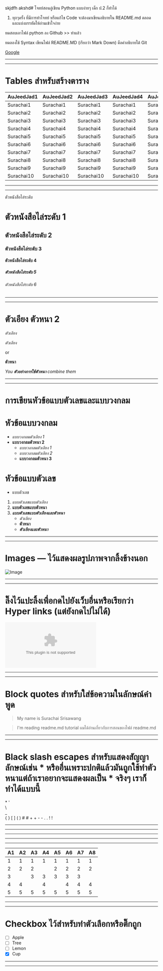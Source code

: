 skjdfh akshd# โจทย์สอนอู๋เขียน Python แบบง่ายๆ เด็ก ป.2 ก็ทำได้

1. ทุกๆครั้ง ที่มีการทำโจทย์ หรือแก้ไข Code จะต้องมาเขียนอธิบายใน README.md ตลอด และแบ่งบรรทัดให้อ่านเข้าใจง่าย

ทดสอบเอาไฟล์ python ลง Github >> ทำแล้ว

ทดลองใช้ Syntax เขียนไฟล์ README.MD (เรียกว่า Mark Down) คือคำอธิบายใต้ Git

[Google](www.google.com)

-------------------------------
-------------------------------

#  Tables สำหรับสร้างตาราง

 AuJeedJad1  | AuJeedJad2  |  AuJeedJad3 | AuJeedJad4  | AuJeedJad5  | AuJeedJad6 | AuJeedJad7  | AuJeedJad8                                     
 ----------- | ----------- | ----------- | ----------- | ----------- | ---------- | ----------- | ---------- |                               
  Surachai1  |  Surachai1  |  Surachai1  |  Surachai1  | Surachai1  | Surachai1  |  Surachai1  | Surachai1  |                                   
  Surachai2  |  Surachai2  |  Surachai2  |  Surachai2  | Surachai2  | Surachai2  |  Surachai2  | Surachai2  |                                 
  Surachai3  |  Surachai3  |  Surachai3  |  Surachai3  | Surachai3  | Surachai3  |  Surachai3  | Surachai3  |                                    
  Surachai4  |  Surachai4  |  Surachai4  |  Surachai4  | Surachai4  | Surachai4  |  Surachai4  | Surachai4  |
  Surachai5  |  Surachai5  |  Surachai5  |  Surachai5  | Surachai5  | Surachai5  |  Surachai5  | Surachai5  |  
  Surachai6  |  Surachai6  |  Surachai6  |  Surachai6  | Surachai6  | Surachai6  |  Surachai6  | Surachai6  |                                   
  Surachai7  |  Surachai7  |  Surachai7  |  Surachai7  | Surachai7  | Surachai7  |  Surachai7  | Surachai7  |                                 
  Surachai8  |  Surachai8  |  Surachai8  |  Surachai8  | Surachai8  | Surachai8  |  Surachai8  | Surachai8  |                                    
  Surachai9  |  Surachai9  |  Surachai9  |  Surachai9  | Surachai9  | Surachai9  |  Surachai9  | Surachai9  |
  Surachai10  |  Surachai10  |  Surachai10  |  Surachai10  | Surachai10  | Surachai10  |  Surachai10  | Surachai10  | 
  
-------------------------------
-------------------------------


ตัวหนังสือไล่ระดับ
#  ตัวหนังสือไล่ระดับ 1
## ตัวหนังสือไล่ระดับ 2              
### ตัวหนังสือไล่ระดับ 3              
#### ตัวหนังสือไล่ระดับ 4          
##### ตัวหนังสือไล่ระดับ 5
###### ตัวหนังสือไล่ระดับ 6

-------------------------------
-------------------------------


# ตัวเอียง ตัวหนา 2

*ตัวเอียง*

_ตัวเอียง_

or

**ตัวหนา**


*You **ตัวอย่างการใช้ตัวหนา** combine them*

--------------------------------
--------------------------------


# การเขียนหัวข้อแบบตัวเลขและแบบวงกลม 

# หัวข้อแบบวงกลม    
* *แบบวงกลมตัวเอียง 1* 
* **แบบวงกลมตัวหนา 2** 
  * *แบบวงกลมตัวเอียง 1*
  * _แบบวงกลมตัวเอียง 2_
  * **แบบวงกลมตัวหนา 3**

# หัวข้อแบบตัวเลข

* แบบตัวเลข
1. *แบบตัวเลขแบบตัวเอียง*
2. **แบบตัวเลขแบบตัวหนา**
3. **_แบบตัวเลขแบบตัวเอียงและตัวหนา_**
   * _ตัวเอียง_ 
   * **ตัวหนา**
   * **_ตัวเอียงและตัวหนา_**
   
----------------------------------
----------------------------------


# Images — ไว้แสดงผลรูปภาพจากลิ้งข้างนอก

![Image](https://images.unsplash.com/photo-1501780392773-287d506245a5?auto=format&fit=crop&w=1950&q=80&ixid=dW5zcGxhc2guY29tOzs7Ozs%3D)

----------------------------------
----------------------------------


# ลิ๊งไว้แปะลิ้งเพื่อกดไปยังเว็บอื่นหรือเรียกว่า Hyper links (แต่ยังกดไปไม่ได้)

![Google](www.google.com)

----------------------------------
----------------------------------


# Block quotes สำหรับใส่ข้อความในลักษณ์คำพูด

> My name is Surachai Srisawang

> I'm reading readme.md tutorial ผมได้อ่านเกี่ยวกับการสอนของไฟล์ readme.md

----------------------------------
----------------------------------


# Black slash escapes สำหรับแสดงสัญญาลักษณ์เช่น * หรืออื่นเพราะปกติแล้วมันถูกใช้ทำตัวหนาแต่ถ้าเราอยากจะแสดงผลเป็น * จริงๆ เราก็ทำได้แบบนี้
\* 
\'  
\\  
\_  
\{  \}
\[  \]
\(  \)
\#  \#
\+  \+
\-  \-
\.  \.
\!  \!

----------------------------------
----------------------------------




-----------------------------------------
-----------------------------------------
-----------------------------------------


 A1  | A2  |  A3 | A4  | A5  | A6 | A7  | A8                                     
 -- | -- | -- | -- | -- | -- | -- | -- |                               
  1  |  1  |  1  |  1  | 1  | 1  |  1  | 1  |                                   
  2  |  2  |  2  |     | 2  | 2  |  2  | 2  |                                 
  3  |     |  3  |  3  | 3  | 3  |  3  |    |                                    
  4  |  4  |     |  4  |    | 4  |  4  | 4  |
  5  |  5  |  5  |  5  | 5  | 5  |  5  | 5  |

----------------------------------
----------------------------------


# Checkbox ไว้สำหรับทำตัวเลือกหรือติ๊กถูก
- [ ] Apple
- [ ] Tree
- [ ] Lemon
- [x] Cup

----------------------------------
----------------------------------











